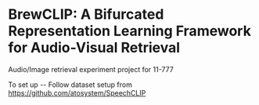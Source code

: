 # BrewCLIP: A Bifurcated Representation Learning Framework for Audio-Visual Retrieval
Audio/Image retrieval experiment project for 11-777

To set up -- 
Follow dataset setup from https://github.com/atosystem/SpeechCLIP
